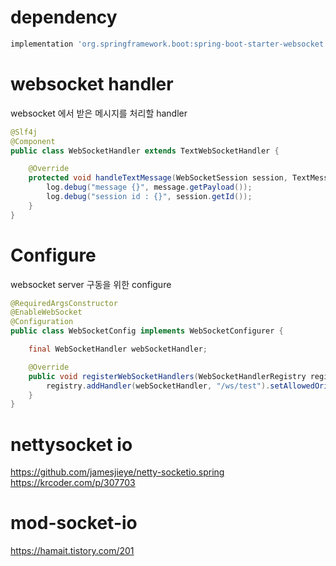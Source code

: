 # dependency
```groovy
implementation 'org.springframework.boot:spring-boot-starter-websocket'
```

# websocket handler
websocket 에서 받은 메시지를 처리할 handler
```java
@Slf4j
@Component
public class WebSocketHandler extends TextWebSocketHandler {

    @Override
    protected void handleTextMessage(WebSocketSession session, TextMessage message) throws Exception {
        log.debug("message {}", message.getPayload());
        log.debug("session id : {}", session.getId());
    }
}
```

# Configure
websocket server 구동을 위한 configure
```java
@RequiredArgsConstructor
@EnableWebSocket
@Configuration
public class WebSocketConfig implements WebSocketConfigurer {

    final WebSocketHandler webSocketHandler;

    @Override
    public void registerWebSocketHandlers(WebSocketHandlerRegistry registry) {
        registry.addHandler(webSocketHandler, "/ws/test").setAllowedOrigins("*");
    }
}
```





# nettysocket io
https://github.com/jamesjieye/netty-socketio.spring
https://krcoder.com/p/307703


# mod-socket-io
https://hamait.tistory.com/201
